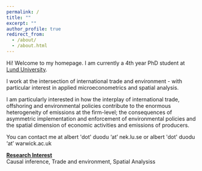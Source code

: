 ```yaml
---
permalink: /
title: ""
excerpt: ""
author_profile: true
redirect_from: 
  - /about/
  - /about.html
---
```


Hi! Welcome to my homepage. I am currently a 4th year PhD student at [Lund University](https://portal.research.lu.se/en/persons/albert-duodu).

I work at the intersection of international trade and environment - with particular interest in applied microeconometrics and spatial analysis. 

I am particularly interested in how the interplay of international trade, offshoring and environmental policies contribute to the enormous heterogeneity of emissions at the firm-level; the consequences of asymmetric implementation and enforcement of environmental policies and the spatial dimension of economic activities and emissions of producers.


You can contact me at albert 'dot' duodu ‘at’ nek.lu.se or albert 'dot' duodu ‘at’ warwick.ac.uk



[**Research Interest**]()   
Causal inference, Trade and environment, Spatial Analysiss